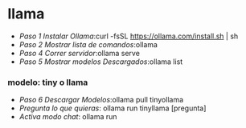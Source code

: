 # llama
- *Paso 1 Instalar Ollama*:curl -fsSL https://ollama.com/install.sh | sh 
- *Paso 2 Mostrar lista de comandos*:ollama
- *Paso 4 Correr servidor*:ollama serve
- *Paso 5 Mostrar modelos Descargados*:ollama list

### modelo: tiny o llama
- *Paso 6 Descargar Modelos*:ollama pull tinyollama
- *Pregunta lo que quieras*: ollama run tinyllama [pregunta]
- *Activa modo chat*: ollama run 

